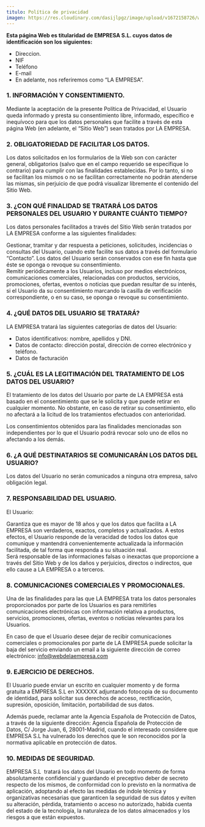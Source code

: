 ```yaml
---
titulo: Política de privacidad
imagen: https://res.cloudinary.com/dasijlpgz/image/upload/v1672158726/web/taller.jpg
---
```

**Esta página Web es titularidad de EMPRESA S.L. cuyos datos de identificación son los siguientes:**

* Direccion.
* NIF
* Teléfono
* E-mail
* En adelante, nos referiremos como “LA EMPRESA”.

### 1. INFORMACIÓN Y CONSENTIMIENTO.

Mediante la aceptación de la presente Política de Privacidad, el Usuario queda informado y presta su consentimiento libre, informado, específico e inequívoco para que los datos personales que facilite a través de esta página Web (en adelante, el “Sitio Web”) sean tratados por LA EMPRESA.

### 2. OBLIGATORIEDAD DE FACILITAR LOS DATOS.

Los datos solicitados en los formularios de la Web son con carácter general, obligatorios (salvo que en el campo requerido se especifique lo contrario) para cumplir con las finalidades establecidas. Por lo tanto, si no se facilitan los mismos o no se facilitan correctamente no podrán atenderse las mismas, sin perjuicio de que podrá visualizar libremente el contenido del Sitio Web.

### 3. ¿CON QUÉ FINALIDAD SE TRATARÁ LOS DATOS PERSONALES DEL USUARIO Y DURANTE CUÁNTO TIEMPO?

Los datos personales facilitados a través del Sitio Web serán tratados por LA EMPRESA conforme a las siguientes finalidades:

Gestionar, tramitar y dar respuesta a peticiones, solicitudes, incidencias o consultas del Usuario, cuando este facilite sus datos a través del formulario “Contacto”. Los datos del Usuario serán conservados con ese fin hasta que éste se oponga o revoque su consentimiento.\
Remitir periódicamente a los Usuarios, incluso por medios electrónicos, comunicaciones comerciales, relacionadas con productos, servicios, promociones, ofertas, eventos o noticias que puedan resultar de su interés, si el Usuario da su consentimiento marcando la casilla de verificación correspondiente, o en su caso, se oponga o revoque su consentimiento. 

### 4. ¿QUÉ DATOS DEL USUARIO SE TRATARÁ?

LA EMPRESA tratará las siguientes categorías de datos del Usuario:

* Datos identificativos: nombre, apellidos y DNI.
* Datos de contacto: dirección postal, dirección de correo electrónico y teléfono.
* Datos de facturación 

### 5. ¿CUÁL ES LA LEGITIMACIÓN DEL TRATAMIENTO DE LOS DATOS DEL USUARIO?

El tratamiento de los datos del Usuario por parte de LA EMPRESA está basado en el consentimiento que se le solicita y que puede retirar en cualquier momento. No obstante, en caso de retirar su consentimiento, ello no afectará a la licitud de los tratamientos efectuados con anterioridad. 

Los consentimientos obtenidos para las finalidades mencionadas son independientes por lo que el Usuario podrá revocar solo uno de ellos no afectando a los demás.

### 6. ¿A QUÉ DESTINATARIOS SE COMUNICARÁN LOS DATOS DEL USUARIO?

Los datos del Usuario no serán comunicados a ninguna otra empresa, salvo obligación legal.

### 7. RESPONSABILIDAD DEL USUARIO.

El Usuario:

Garantiza que es mayor de 18 años y que los datos que facilita a LA EMPRESA son verdaderos, exactos, completos y actualizados. A estos efectos, el Usuario responde de la veracidad de todos los datos que comunique y mantendrá convenientemente actualizada la información facilitada, de tal forma que responda a su situación real. \
Será responsable de las informaciones falsas o inexactas que proporcione a través del Sitio Web y de los daños y perjuicios, directos o indirectos, que ello cause a LA EMPRESA o a terceros. 

### 8. COMUNICACIONES COMERCIALES Y PROMOCIONALES.

Una de las finalidades para las que LA EMPRESA trata los datos personales proporcionados por parte de los Usuarios es para remitirles comunicaciones electrónicas con información relativa a productos, servicios, promociones, ofertas, eventos o noticias relevantes para los Usuarios.

En caso de que el Usuario desee dejar de recibir comunicaciones comerciales o promocionales por parte de LA EMPRESA puede solicitar la baja del servicio enviando un email a la siguiente dirección de correo electrónico: info@webdelaempresa.com

### 9. EJERCICIO DE DERECHOS.

El Usuario puede enviar un escrito en cualquier momento y de forma gratuita a EMPRESA S.L en XXXXXX adjuntando fotocopia de su documento de identidad, para solicitar sus derechos de acceso, rectificación, supresión, oposición, limitación, portabilidad de sus datos.

Además puede, reclamar ante la Agencia Española de Protección de Datos, a través de la siguiente dirección: Agencia Española de Protección de Datos, C/ Jorge Juan, 6, 28001-Madrid, cuando el interesado considere que EMPRESA S.L ha vulnerado los derechos que le son reconocidos por la normativa aplicable en protección de datos.

### 10. MEDIDAS DE SEGURIDAD.

EMPRESA S.L  tratará los datos del Usuario en todo momento de forma absolutamente confidencial y guardando el preceptivo deber de secreto respecto de los mismos, de conformidad con lo previsto en la normativa de aplicación, adoptando al efecto las medidas de índole técnica y organizativas necesarias que garanticen la seguridad de sus datos y eviten su alteración, pérdida, tratamiento o acceso no autorizado, habida cuenta del estado de la tecnología, la naturaleza de los datos almacenados y los riesgos a que están expuestos.